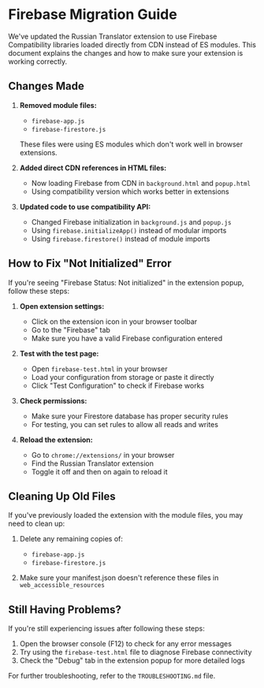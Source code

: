 # Firebase Migration Guide

We've updated the Russian Translator extension to use Firebase Compatibility libraries loaded directly from CDN instead of ES modules. This document explains the changes and how to make sure your extension is working correctly.

## Changes Made

1. **Removed module files:**
   - `firebase-app.js` 
   - `firebase-firestore.js`

   These files were using ES modules which don't work well in browser extensions.

2. **Added direct CDN references in HTML files:**
   - Now loading Firebase from CDN in `background.html` and `popup.html`
   - Using compatibility version which works better in extensions

3. **Updated code to use compatibility API:**
   - Changed Firebase initialization in `background.js` and `popup.js`
   - Using `firebase.initializeApp()` instead of modular imports
   - Using `firebase.firestore()` instead of module imports

## How to Fix "Not Initialized" Error

If you're seeing "Firebase Status: Not initialized" in the extension popup, follow these steps:

1. **Open extension settings:**
   - Click on the extension icon in your browser toolbar
   - Go to the "Firebase" tab
   - Make sure you have a valid Firebase configuration entered

2. **Test with the test page:**
   - Open `firebase-test.html` in your browser
   - Load your configuration from storage or paste it directly
   - Click "Test Configuration" to check if Firebase works

3. **Check permissions:**
   - Make sure your Firestore database has proper security rules
   - For testing, you can set rules to allow all reads and writes

4. **Reload the extension:**
   - Go to `chrome://extensions/` in your browser
   - Find the Russian Translator extension
   - Toggle it off and then on again to reload it

## Cleaning Up Old Files

If you've previously loaded the extension with the module files, you may need to clean up:

1. Delete any remaining copies of:
   - `firebase-app.js`
   - `firebase-firestore.js`

2. Make sure your manifest.json doesn't reference these files in `web_accessible_resources`

## Still Having Problems?

If you're still experiencing issues after following these steps:

1. Open the browser console (F12) to check for any error messages
2. Try using the `firebase-test.html` file to diagnose Firebase connectivity
3. Check the "Debug" tab in the extension popup for more detailed logs

For further troubleshooting, refer to the `TROUBLESHOOTING.md` file. 